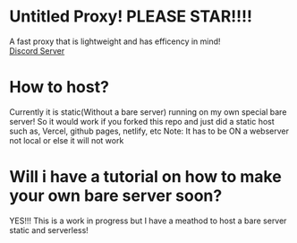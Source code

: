 # Untitled Proxy! PLEASE STAR!!!!
A fast proxy that is lightweight and has efficency in mind!
<br>
<a href="https://discord.gg/jRhV84Nb">Discord Server</a>
<br>
# How to host?
Currently it is static(Without a bare server) running on my own special bare server!
So it would work if you forked this repo and just did a static host such as, Vercel, github pages, netlify, etc Note: It has to be ON a webserver not local or else it will not work
# Will i have a tutorial on how to make your own bare server soon?
YES!!! This is a work in progress but I have a meathod to host a bare server static and serverless!
